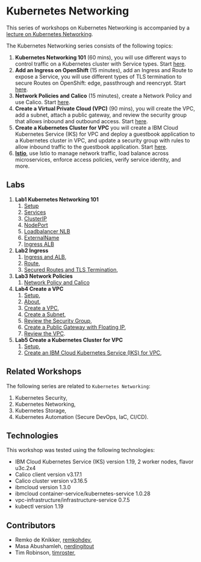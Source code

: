 # Kubernetes Networking

This series of workshops on Kubernetes Networking is accompanied by a [lecture on Kubernetes Networking](https://raw.githubusercontent.com/IBM/kubernetes-networking/master/pdf/KubernetesNetworking-Lecture.pdf).

The Kubernetes Networking series consists of the following topics:

1. **Kubernetes Networking 101** (60 mins), you will use different ways to control traffic on a Kubernetes cluster with Service types. Start [here](services/services.md).
1. **Add an Ingress on OpenShift** (15 minutes), add an Ingress and Route to expose a Service, you will use different types of TLS termination to secure Routes on OpenShift: edge, passthrough and reencrypt. Start [here](route/route.md).
1. **Network Policies and Calico** (15 minutes), create a Network Policy and use Calico. Start [here](calico/networkpolicy.md).
1. **Create a Virtual Private Cloud (VPC)** (90 mins), you will create the VPC, add a subnet, attach a public gateway, and review the security group that allows inbound and outbound access. Start [here](vpc/0_about.md).
1. **Create a Kubernetes Cluster for VPC** you will create a IBM Cloud Kubernetes Service (IKS) for VPC and deploy a guestbook application to a Kubernetes cluster in VPC, and update a security group with rules to allow inbound traffic to the guestbook application. Start [here](vpc_iks/0_about.md).
1. **[Istio](https://ibm.github.io/istio101/)**, use Istio to manage network traffic, load balance across microservices, enforce access policies, verify service identity, and more.

## Labs

1. **Lab1 Kubernetes Networking 101**
    1. [Setup](services/setup1.md)
    2. [Services](services/services.md)
    3. [ClusterIP](services/clusterip.md)
    4. [NodePort](services/nodeport.md)
    5. [Loadbalancer NLB](services/loadbalancer.md)
    6. [ExternalName](services/externalname.md)
    7. [Ingress ALB](services/ingress-alb.md)
1. **Lab2 Ingress**
    1. [Ingress and ALB](ingress/ingress-alb.md),
    1. [Route](route/route.md),
    1. [Secured Routes and TLS Termination](route/secured-routes.md),
1. **Lab3 Network Policies**
    1. [Network Policy and Calico](calico/networkpolicy.md)
1. **Lab4 Create a VPC**
    1. [Setup](vpc/0_setup.md),
    1. [About](vpc/1_about.md),
    1. [Create a VPC](vpc/2_create_vpc.md),
    1. [Create a Subnet](vpc/3_create_subnet.md),
    1. [Review the Security Group](vpc/4_review_security_group.md),
    1. [Create a Public Gateway with Floating IP](vpc/5_create_public_gateway.md),
    1. [Review the VPC](vpc/6_review_vpc.md).
1. **Lab5 Create a Kubernetes Cluster for VPC**
    1. [Setup](vpc_iks/1_setup.md),
    1. [Create an IBM Cloud Kubernetes Service (IKS) for VPC](vpc_iks/2_create_iks_for_vpc.md),

## Related Workshops

The following series are related to `Kubernetes Networking`:

1. Kubernetes Security,
2. Kubernetes Networking,
3. Kubernetes Storage,
4. Kubernetes Automation (Secure DevOps, IaC, CI/CD).

## Technologies

This workshop was tested using the following technologies:

* IBM Cloud Kubernetes Service (IKS) version 1.19, 2 worker nodes, flavor u3c.2x4
* Calico client version v3.17.1
* Calico cluster version v3.16.5
* ibmcloud version 1.3.0
* ibmcloud container-service/kubernetes-service   1.0.28
* vpc-infrastructure/infrastructure-service 0.7.5
* kubectl version 1.19

## Contributors

* Remko de Knikker, [remkohdev](https://github.com/remkohdev),
* Masa Abushamleh, [nerdingitout](https://github.com/nerdingitout)
* Tim Robinson, [timroster](https://github.com/timroster),
